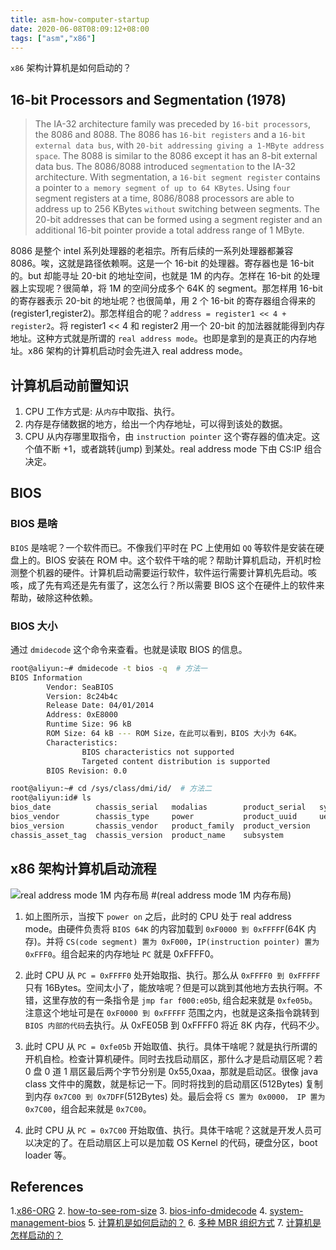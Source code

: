 ```yaml
---
title: asm-how-computer-startup
date: 2020-06-08T08:09:12+08:00
tags: ["asm","x86"]
---
```


`x86` 架构计算机是如何启动的？

## 16-bit Processors and Segmentation (1978)

> The IA-32 architecture family was preceded by `16-bit processors`, the 8086 and 8088. The 8086 has `16-bit registers` and a `16-bit external data bus`, with `20-bit addressing giving a 1-MByte address space`. The 8088 is similar to the 8086 except it has an 8-bit external data bus.
> The 8086/8088 introduced `segmentation` to the IA-32 architecture. With segmentation, a `16-bit segment register` contains a pointer to `a memory segment of up to 64 KBytes`. Using `four` segment registers at a time, 8086/8088 processors are able to address up to 256 KBytes `without` switching between segments. The 20-bit addresses that can be formed using a segment register and an additional 16-bit pointer provide a total address range of 1 MByte.

8086 是整个 intel 系列处理器的老祖宗。所有后续的一系列处理器都兼容 8086。唉，这就是路径依赖啊。这是一个 16-bit 的处理器。寄存器也是 16-bit 的。but 却能寻址 20-bit 的地址空间，也就是 1M 的内存。怎样在 16-bit 的处理器上实现呢？很简单，将 1M 的空间分成多个 64K 的 segment。那怎样用 16-bit 的寄存器表示 20-bit 的地址呢？也很简单，用 2 个 16-bit 的寄存器组合得来的(register1,register2)。那怎样组合的呢？`address = register1 << 4 + register2`。将 register1 << 4 和 register2 用一个 20-bit 的加法器就能得到内存地址。这种方式就是所谓的 `real address mode`。也即是拿到的是真正的内存地址。x86 架构的计算机启动时会先进入 real address mode。

## 计算机启动前置知识

1. CPU 工作方式是: 从`内存`中取指、执行。
2. 内存是存储数据的地方，给出一个内存地址，可以得到该处的数据。
3. CPU 从内存哪里取指令，由 `instruction pointer` 这个寄存器的值决定。这个值不断 +1，或者跳转(jump) 到某处。real address mode 下由 CS:IP 组合决定。

## BIOS

### BIOS 是啥

`BIOS` 是啥呢？一个软件而已。不像我们平时在 PC 上使用如 `QQ` 等软件是安装在硬盘上的。BIOS 安装在 ROM 中。这个软件干啥的呢？帮助计算机启动，开机时检测整个机器的硬件。计算机启动需要运行软件，软件运行需要计算机先启动。咳咳，成了先有鸡还是先有蛋了，这怎么行？所以需要 BIOS 这个在硬件上的软件来帮助，破除这种依赖。

### BIOS 大小

通过 `dmidecode` 这个命令来查看。也就是读取 BIOS 的信息。

```sh
root@aliyun:~# dmidecode -t bios -q  # 方法一
BIOS Information
        Vendor: SeaBIOS
        Version: 8c24b4c
        Release Date: 04/01/2014
        Address: 0xE8000
        Runtime Size: 96 kB
        ROM Size: 64 kB --- ROM Size，在此可以看到，BIOS 大小为 64K。
        Characteristics:
                BIOS characteristics not supported
                Targeted content distribution is supported
        BIOS Revision: 0.0

root@aliyun:~# cd /sys/class/dmi/id/  # 方法二
root@aliyun:id# ls
bios_date          chassis_serial   modalias        product_serial   sys_vendor
bios_vendor        chassis_type     power           product_uuid     uevent
bios_version       chassis_vendor   product_family  product_version
chassis_asset_tag  chassis_version  product_name    subsystem

```

## x86 架构计算机启动流程

![real address mode 1M 内存布局](https://gitee.com/stardustman/pictrues/raw/master/img/real-address-mode-how-computer-startup.svg) #(real address mode 1M 内存布局)

1. 如上图所示，当按下 `power on` 之后，此时的 CPU 处于 real address mode。由硬件负责将 `BIOS 64K` 的内容加载到 `0xF0000 到 0xFFFFF`(64K 内存)。并将 `CS(code segment) 置为 0xF000`，`IP(instruction pointer) 置为 0xFFF0`。组合起来的内存地址 `PC` 就是 0xFFFF0。

2. 此时 CPU 从 `PC = 0xFFFF0` 处开始取指、执行。那么从 `0xFFFF0 到 0xFFFFF` 只有 16Bytes。空间太小了，能放啥呢？但是可以跳到其他地方去执行啊。不错，这里存放的有一条指令是 `jmp far f000:e05b`, 组合起来就是 `0xfe05b`。注意这个地址可是在 `0xF0000 到 0xFFFFF` 范围之内，也就是这条指令跳转到 `BIOS 内部的代码`去执行。从 0xFE05B 到 0xFFFF0 将近 8K 内存，代码不少。

3. 此时 CPU 从 `PC = 0xfe05b` 开始取值、执行。具体干啥呢？就是执行所谓的开机自检。检查计算机硬件。同时去找启动扇区，那什么才是启动扇区呢？若 0 盘 0 道 1 扇区最后两个字节分别是 0x55,0xaa，那就是启动区。很像 java class 文件中的魔数，就是标记一下。同时将找到的启动扇区(512Bytes) 复制到内存 `0x7C00 到 0x7DFF`(512Bytes) 处。最后会将 `CS 置为 0x0000， IP 置为 0x7C00`，组合起来就是 `0x7C00`。

4. 此时 CPU 从 `PC = 0x7C00` 开始取值、执行。具体干啥呢？这就是开发人员可以决定的了。在启动扇区上可以是加载 OS Kernel 的代码，硬盘分区，boot loader 等。

## References

1.[x86-ORG](http://dewkumar.blogspot.com/2012/01/what-is-org-origin-directive-in.html)
2. [how-to-see-rom-size](https://superuser.com/questions/806226/how-to-see-rom-size)
3. [bios-info-dmidecode](http://smilejay.com/2013/02/bios-info-dmidecode/)
4. [system-management-bios](https://en.wikipedia.org/wiki/System_Management_BIOS)
5. [计算机是如何启动的？](http://www.ruanyifeng.com/blog/2013/02/booting.html)
6. [多种 MBR 组织方式](https://en.wikipedia.org/wiki/Master_boot_record)
7. [计算机是怎样启动的？](https://mp.weixin.qq.com/s/g6m_r28bvyyWIu1CAzxLdg)